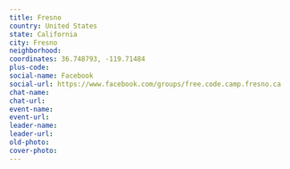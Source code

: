 ```yaml
---
title: Fresno
country: United States
state: California
city: Fresno
neighborhood: 
coordinates: 36.748793, -119.71484
plus-code:
social-name: Facebook
social-url: https://www.facebook.com/groups/free.code.camp.fresno.ca
chat-name:
chat-url:
event-name:
event-url:
leader-name:
leader-url:
old-photo: 
cover-photo:
---
```

